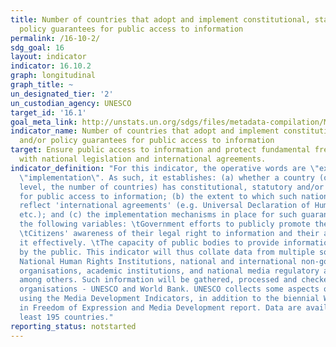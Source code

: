 ```yaml
---
title: Number of countries that adopt and implement constitutional, statutory and/or
  policy guarantees for public access to information
permalink: /16-10-2/
sdg_goal: 16
layout: indicator
indicator: 16.10.2
graph: longitudinal
graph_title: ~
un_designated_tier: '2'
un_custodian_agency: UNESCO
target_id: '16.1'
goal_meta_link: http://unstats.un.org/sdgs/files/metadata-compilation/Metadata-Goal-16.pdf
indicator_name: Number of countries that adopt and implement constitutional, statutory
  and/or policy guarantees for public access to information
target: Ensure public access to information and protect fundamental freedoms, in accordance
  with national legislation and international agreements.
indicator_definition: "For this indicator, the operative words are \"existence\" and
  \"implementation\". As such, it establishes: (a) whether a country (or at the global
  level, the number of countries) has constitutional, statutory and/or policy guarantees
  for public access to information; (b) the extent to which such national guarantees
  reflect 'international agreements' (e.g. Universal Declaration of Human Rights,
  etc.); and (c) the implementation mechanisms in place for such guarantees, including
  the following variables: \tGovernment efforts to publicly promote the right to information.
  \tCitizens' awareness of their legal right to information and their ability to utilise
  it effectively. \tThe capacity of public bodies to provide information upon request
  by the public. This indicator will thus collate data from multiple sources, including
  National Human Rights Institutions, national and international non-governmental
  organisations, academic institutions, and national media regulatory authorities,
  among others. Such information will be gathered, processed and checked by international
  organisations - UNESCO and World Bank. UNESCO collects some aspects of this data
  using the Media Development Indicators, in addition to the biennial World Trends
  in Freedom of Expression and Media Development report. Data are available for at
  least 195 countries."
reporting_status: notstarted
---
```

